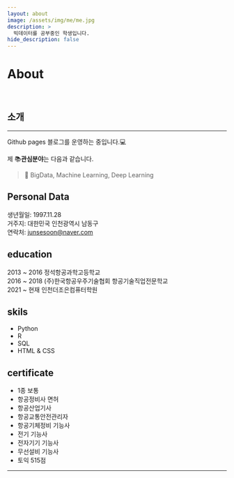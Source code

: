 ```yaml
---
layout: about
image: /assets/img/me/me.jpg
description: >
  빅데이터를 공부중인 학생입니다.
hide_description: false
---
```


# About

<!--author-->

<br>

## 소개
---
Github pages 블로그를 운영하는 중입니다.💻  

제 📚**관심분야**는 다음과 같습니다.

> 📝 BigData, Machine Learning, Deep Learning

## Personal Data
생년월일: 1997.11.28  
거주지: 대한민국 인천광역시 남동구  
연락처: junsesoon@naver.com  

## education
2013 ~ 2016 정석항공과학고등학교  
2016 ~ 2018 (주)한국항공우주기술협회 항공기술직업전문학교  
2021 ~ 현재 인천더조은컴퓨터학원  

## skils
- Python
- R
- SQL
- HTML & CSS

## certificate
- 1종 보통
- 항공정비사 면허
- 항공산업기사
- 항공교통안전관리자
- 항공기체정비 기능사
- 전기 기능사
- 전자기기 기능사
- 무선설비 기능사
- 토익 515점

<!--
<div class="me">
    <div><img src= "/assets/me/img1.jpg"></div>
    <div><img src= "/assets/me/img2.jpg"></div>
    <div><img src= "/assets/me/img3.jpg"></div>
    <div><img src= "/assets/me/img4.jpg"></div>
</div>
-->
  <script>
    $(document).ready(function(){
      $('.me').slick();
    });
  </script>

---